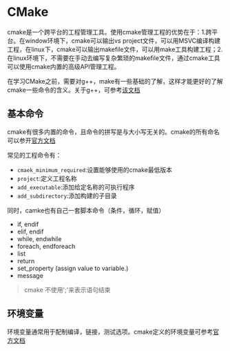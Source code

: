 # CMake

cmake是一个跨平台的工程管理工具。使用cmake管理工程的优势在于：1.跨平台。在window环境下，cmake可以输出vs project文件，可以用MSVC编译构建工程，在linux下，cmake可以输出makefile文件，可以用make工具构建工程；2.在linux环境下，不需要在手动去编写复杂繁琐的makefile文件，通过cmake工具可以使用cmake内置的高级API管理工程。

在学习CMake之前，需要对g++，make有一些基础的了解，这样才能更好的了解cmake一些命令的含义。关于g++，可参考[该文档](https://cloud.tencent.com/developer/article/1394309)



## 基本命令

cmake有很多内置的命令，且命令的拼写是与大小写无关的。cmake的所有命名可以参开[官方文档](https://cmake.org/cmake/help/latest/manual/cmake-commands.7.html)

常见的工程命令有：

- `cmaek_minimum_required`:设置能够使用的cmake最低版本
- `project`:定义工程名称
- `add_executable`:添加给定名称的可执行程序
- `add_subdirectory`:添加构建的子目录

同时，camke也有自己一套脚本命令（条件，循环，赋值）

- if, endif
- elif, endif
- while, endwhile
- foreach, endforeach
- list
- return
- set_property (assign value to variable.)
- message

> cmake 不使用';'来表示语句结束

## 环境变量

环境变量通常用于配制编译，链接，测试选项。cmake定义的环境变量可参考[官方文档](https://cmake.org/cmake/help/latest/manual/cmake-env-variables.7.html)

